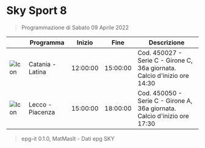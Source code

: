 # Sky Sport 8
> Programmazione di Sabato 09 Aprile 2022

||Programma|Inizio|Fine|Descrizione|
|---|---|---|---|---|
|![Icon](https://guidatv.sky.it/uuid/ba99c1a0-e067-480d-b4ea-94f5ad453244/cover?md5ChecksumParam=cf4e3599808bd048eef0fe617817ae7b)|Catania - Latina|12:00:00|15:00:00|Cod. 450027 - Serie C - Girone C, 36a giornata. Calcio d&#039;inizio ore 14:30
|![Icon](https://guidatv.sky.it/uuid/b85005a6-a39c-4e78-84ba-2b47e58110e8/cover?md5ChecksumParam=78f44c05b56743bd25d8dd6b3e977018)|Lecco - Piacenza|15:00:00|18:00:00|Cod. 450050 - Serie C - Girone A, 36a giornata. Calcio d&#039;inizio ore 17:30



 > epg-it 0.1.0, MatMasIt - Dati epg SKY